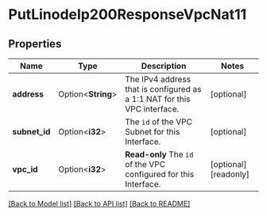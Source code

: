 # PutLinodeIp200ResponseVpcNat11

## Properties

Name | Type | Description | Notes
------------ | ------------- | ------------- | -------------
**address** | Option<**String**> | The IPv4 address that is configured as a 1:1 NAT for this VPC interface. | [optional]
**subnet_id** | Option<**i32**> | The `id` of the VPC Subnet for this Interface. | [optional]
**vpc_id** | Option<**i32**> | __Read-only__ The `id` of the VPC configured for this Interface. | [optional][readonly]

[[Back to Model list]](../README.md#documentation-for-models) [[Back to API list]](../README.md#documentation-for-api-endpoints) [[Back to README]](../README.md)


